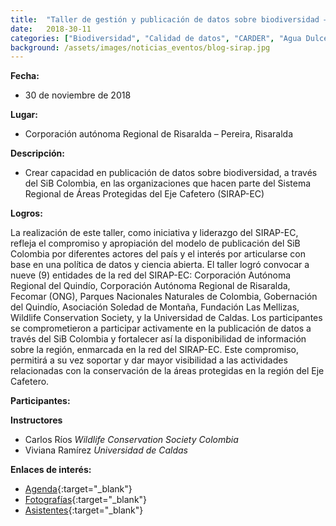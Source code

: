 ```yaml
---
title:  "Taller de gestión y publicación de datos sobre biodiversidad – Sistema Regional de Áreas Protegidas del Eje Cafetero"
date:   2018-30-11
categories: ["Biodiversidad", "Calidad de datos", "CARDER", "Agua Dulce", "Río", "2019"]
background: /assets/images/noticias_eventos/blog-sirap.jpg
---
```


**Fecha:**
- 30 de noviembre de 2018

**Lugar:**

- Corporación autónoma Regional de Risaralda – Pereira, Risaralda

**Descripción:**

- Crear capacidad en publicación de datos sobre biodiversidad, a través del SiB Colombia, en las organizaciones que hacen parte del Sistema Regional de Áreas Protegidas del Eje Cafetero (SIRAP-EC)
 
**Logros:**

La realización de este taller, como iniciativa y liderazgo del SIRAP-EC, refleja el compromiso y apropiación del modelo de publicación del SiB Colombia por diferentes actores del país y el interés por articularse con base en una política de datos y ciencia abierta. El taller logró convocar a nueve (9) entidades de la red del SIRAP-EC: Corporación Autónoma Regional del Quindío, Corporación Autónoma Regional de Risaralda, Fecomar (ONG), Parques Nacionales Naturales de Colombia, Gobernación del Quindío, Asociación Soledad de Montaña,  Fundación Las Mellizas, Wildlife Conservation Society, y la Universidad de Caldas. Los participantes se comprometieron a participar activamente en la publicación de datos a través del SiB Colombia y fortalecer así la disponibilidad de información sobre la región, enmarcada en la red del SIRAP-EC. Este compromiso, permitirá a su vez soportar y dar mayor visibilidad a las actividades relacionadas con la conservación de la áreas protegidas en la región del Eje Cafetero.

 

**Participantes:**

**Instructores**

* Carlos Ríos
*Wildlife Conservation Society Colombia*
* Viviana Ramírez
*Universidad de Caldas*

**Enlaces de interés:**

* [Agenda](https://drive.google.com/file/u/1/d/1rrQ5oLkZRIwZGsiNzo7LrJGFmasl188d/view?usp=drive_open){:target="_blank"}
* [Fotografías](https://drive.google.com/drive/u/0/folders/1v1P2UOr4cBk_IAuCrbGjfordrNsbMeAk){:target="_blank"}
* [Asistentes](https://drive.google.com/file/d/1ctTrYTrFWWUi6oJUiJ1kV_ziZ4YUxhFD/view){:target="_blank"}

